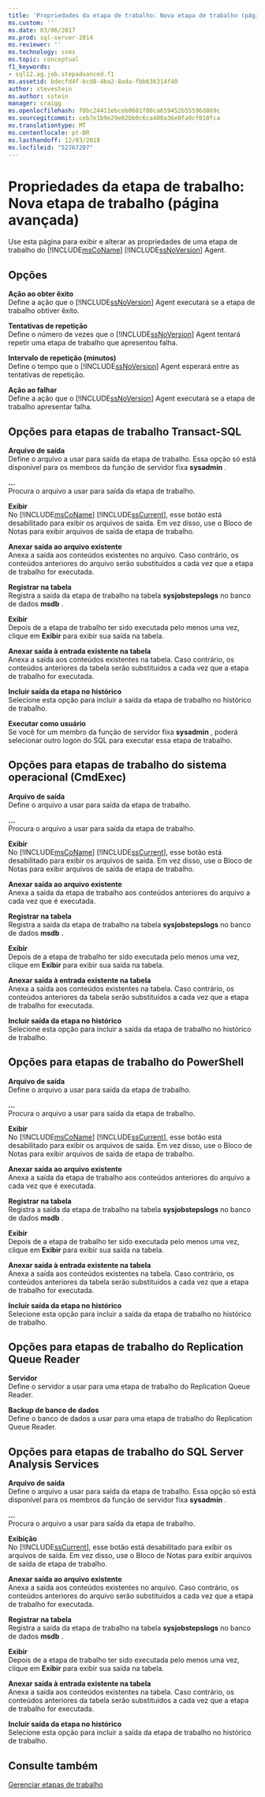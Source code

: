 ```yaml
---
title: 'Propriedades da etapa de trabalho: Nova etapa de trabalho (página avançada) | Microsoft Docs'
ms.custom: ''
ms.date: 03/06/2017
ms.prod: sql-server-2014
ms.reviewer: ''
ms.technology: ssms
ms.topic: conceptual
f1_keywords:
- sql12.ag.job.stepadvanced.f1
ms.assetid: bdecfd4f-bcd8-4ba2-8ada-fbb636314f40
author: stevestein
ms.author: sstein
manager: craigg
ms.openlocfilehash: f0bc24411ebceb0601f00ca659452b55596d869c
ms.sourcegitcommit: ceb7e1b9e29e02bb0c6ca400a36e0fa9cf010fca
ms.translationtype: MT
ms.contentlocale: pt-BR
ms.lasthandoff: 12/03/2018
ms.locfileid: "52767207"
---
```

# <a name="job-step-properties-new-job-step-advanced-page"></a>Propriedades da etapa de trabalho: Nova etapa de trabalho (página avançada)
  Use esta página para exibir e alterar as propriedades de uma etapa de trabalho do [!INCLUDE[msCoName](../../includes/msconame-md.md)] [!INCLUDE[ssNoVersion](../../includes/ssnoversion-md.md)] Agent.  
  
## <a name="options"></a>Opções  
 **Ação ao obter êxito**  
 Define a ação que o [!INCLUDE[ssNoVersion](../../includes/ssnoversion-md.md)] Agent executará se a etapa de trabalho obtiver êxito.  
  
 **Tentativas de repetição**  
 Define o número de vezes que o [!INCLUDE[ssNoVersion](../../includes/ssnoversion-md.md)] Agent tentará repetir uma etapa de trabalho que apresentou falha.  
  
 **Intervalo de repetição (minutos)**  
 Define o tempo que o [!INCLUDE[ssNoVersion](../../includes/ssnoversion-md.md)] Agent esperará entre as tentativas de repetição.  
  
 **Ação ao falhar**  
 Define a ação que o [!INCLUDE[ssNoVersion](../../includes/ssnoversion-md.md)] Agent executará se a etapa de trabalho apresentar falha.  
  
## <a name="options-for-transact-sql-job-steps"></a>Opções para etapas de trabalho Transact-SQL  
 **Arquivo de saída**  
 Define o arquivo a usar para saída da etapa de trabalho. Essa opção só está disponível para os membros da função de servidor fixa **sysadmin** .  
  
 **...**  
 Procura o arquivo a usar para saída da etapa de trabalho.  
  
 **Exibir**  
 No [!INCLUDE[msCoName](../../includes/msconame-md.md)] [!INCLUDE[ssCurrent](../../includes/sscurrent-md.md)], esse botão está desabilitado para exibir os arquivos de saída. Em vez disso, use o Bloco de Notas para exibir arquivos de saída de etapa de trabalho.  
  
 **Anexar saída ao arquivo existente**  
 Anexa a saída aos conteúdos existentes no arquivo. Caso contrário, os conteúdos anteriores do arquivo serão substituídos a cada vez que a etapa de trabalho for executada.  
  
 **Registrar na tabela**  
 Registra a saída da etapa de trabalho na tabela **sysjobstepslogs** no banco de dados **msdb** .  
  
 **Exibir**  
 Depois de a etapa de trabalho ter sido executada pelo menos uma vez, clique em **Exibir** para exibir sua saída na tabela.  
  
 **Anexar saída à entrada existente na tabela**  
 Anexa a saída aos conteúdos existentes na tabela. Caso contrário, os conteúdos anteriores da tabela serão substituídos a cada vez que a etapa de trabalho for executada.  
  
 **Incluir saída da etapa no histórico**  
 Selecione esta opção para incluir a saída da etapa de trabalho no histórico de trabalho.  
  
 **Executar como usuário**  
 Se você for um membro da função de servidor fixa **sysadmin** , poderá selecionar outro logon do SQL para executar essa etapa de trabalho.  
  
## <a name="options-for-operating-system-cmdexec-job-steps"></a>Opções para etapas de trabalho do sistema operacional (CmdExec)  
 **Arquivo de saída**  
 Define o arquivo a usar para saída da etapa de trabalho.  
  
 **...**  
 Procura o arquivo a usar para saída da etapa de trabalho.  
  
 **Exibir**  
 No [!INCLUDE[msCoName](../../includes/msconame-md.md)] [!INCLUDE[ssCurrent](../../includes/sscurrent-md.md)], esse botão está desabilitado para exibir os arquivos de saída. Em vez disso, use o Bloco de Notas para exibir arquivos de saída de etapa de trabalho.  
  
 **Anexar saída ao arquivo existente**  
 Anexa a saída da etapa de trabalho aos conteúdos anteriores do arquivo a cada vez que é executada.  
  
 **Registrar na tabela**  
 Registra a saída da etapa de trabalho na tabela **sysjobstepslogs** no banco de dados **msdb** .  
  
 **Exibir**  
 Depois de a etapa de trabalho ter sido executada pelo menos uma vez, clique em **Exibir** para exibir sua saída na tabela.  
  
 **Anexar saída à entrada existente na tabela**  
 Anexa a saída aos conteúdos existentes na tabela. Caso contrário, os conteúdos anteriores da tabela serão substituídos a cada vez que a etapa de trabalho for executada.  
  
 **Incluir saída da etapa no histórico**  
 Selecione esta opção para incluir a saída da etapa de trabalho no histórico de trabalho.  
  
## <a name="options-for-powershell-job-steps"></a>Opções para etapas de trabalho do PowerShell  
 **Arquivo de saída**  
 Define o arquivo a usar para saída da etapa de trabalho.  
  
 **...**  
 Procura o arquivo a usar para saída da etapa de trabalho.  
  
 **Exibir**  
 No [!INCLUDE[msCoName](../../includes/msconame-md.md)] [!INCLUDE[ssCurrent](../../includes/sscurrent-md.md)], esse botão está desabilitado para exibir os arquivos de saída. Em vez disso, use o Bloco de Notas para exibir arquivos de saída de etapa de trabalho.  
  
 **Anexar saída ao arquivo existente**  
 Anexa a saída da etapa de trabalho aos conteúdos anteriores do arquivo a cada vez que é executada.  
  
 **Registrar na tabela**  
 Registra a saída da etapa de trabalho na tabela **sysjobstepslogs** no banco de dados **msdb** .  
  
 **Exibir**  
 Depois de a etapa de trabalho ter sido executada pelo menos uma vez, clique em **Exibir** para exibir sua saída na tabela.  
  
 **Anexar saída à entrada existente na tabela**  
 Anexa a saída aos conteúdos existentes na tabela. Caso contrário, os conteúdos anteriores da tabela serão substituídos a cada vez que a etapa de trabalho for executada.  
  
 **Incluir saída da etapa no histórico**  
 Selecione esta opção para incluir a saída da etapa de trabalho no histórico de trabalho.  
  
## <a name="options-for-replication-queue-reader-job-steps"></a>Opções para etapas de trabalho do Replication Queue Reader  
 **Servidor**  
 Define o servidor a usar para uma etapa de trabalho do Replication Queue Reader.  
  
 **Backup de banco de dados**  
 Define o banco de dados a usar para uma etapa de trabalho do Replication Queue Reader.  
  
## <a name="options-for-sql-server-analysis-services-job-steps"></a>Opções para etapas de trabalho do SQL Server Analysis Services  
 **Arquivo de saída**  
 Define o arquivo a usar para saída da etapa de trabalho. Essa opção só está disponível para os membros da função de servidor fixa **sysadmin** .  
  
 **...**  
 Procura o arquivo a usar para saída da etapa de trabalho.  
  
 **Exibição**  
 No [!INCLUDE[ssCurrent](../../includes/sscurrent-md.md)], esse botão está desabilitado para exibir os arquivos de saída. Em vez disso, use o Bloco de Notas para exibir arquivos de saída de etapa de trabalho.  
  
 **Anexar saída ao arquivo existente**  
 Anexa a saída aos conteúdos existentes no arquivo. Caso contrário, os conteúdos anteriores do arquivo serão substituídos a cada vez que a etapa de trabalho for executada.  
  
 **Registrar na tabela**  
 Registra a saída da etapa de trabalho na tabela **sysjobstepslogs** no banco de dados **msdb** .  
  
 **Exibir**  
 Depois de a etapa de trabalho ter sido executada pelo menos uma vez, clique em **Exibir** para exibir sua saída na tabela.  
  
 **Anexar saída à entrada existente na tabela**  
 Anexa a saída aos conteúdos existentes na tabela. Caso contrário, os conteúdos anteriores da tabela serão substituídos a cada vez que a etapa de trabalho for executada.  
  
 **Incluir saída da etapa no histórico**  
 Selecione esta opção para incluir a saída da etapa de trabalho no histórico de trabalho.  
  
## <a name="see-also"></a>Consulte também  
 [Gerenciar etapas de trabalho](manage-job-steps.md)  
  
  

